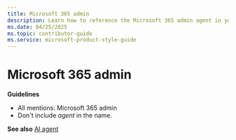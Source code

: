 ```yaml
---
title: Microsoft 365 admin
description: Learn how to reference the Microsoft 365 admin agent in your writing. 
ms.date: 04/25/2025
ms.topic: contributor-guide
ms.service: microsoft-product-style-guide
---
```


# Microsoft 365 admin

**Guidelines**

- All mentions: Microsoft 365 admin
- Don't include *agent* in the name.

**See also** [AI agent](~/a_z_names_terms/a/ai-agent.md)